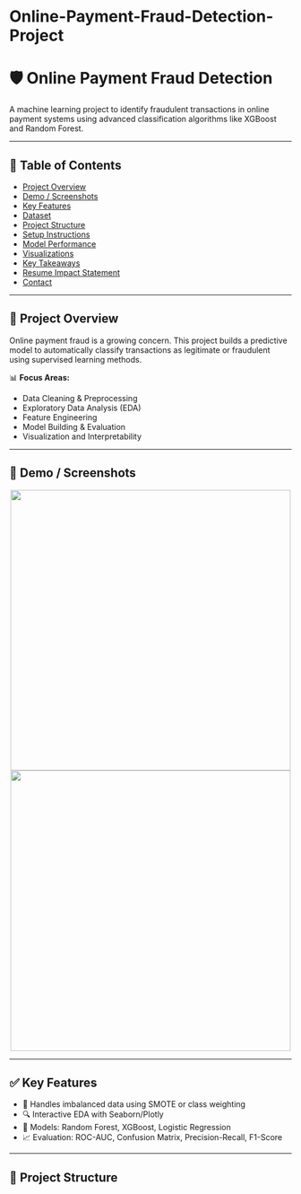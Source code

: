 # Online-Payment-Fraud-Detection-Project

# 🛡️ Online Payment Fraud Detection

A machine learning project to identify fraudulent transactions in online payment systems using advanced classification algorithms like XGBoost and Random Forest.

---

## 📌 Table of Contents
- [Project Overview](#project-overview)
- [Demo / Screenshots](#demo--screenshots)
- [Key Features](#key-features)
- [Dataset](#dataset)
- [Project Structure](#project-structure)
- [Setup Instructions](#setup-instructions)
- [Model Performance](#model-performance)
- [Visualizations](#visualizations)
- [Key Takeaways](#key-takeaways)
- [Resume Impact Statement](#resume-impact-statement)
- [Contact](#contact)

---

## 🚀 Project Overview

Online payment fraud is a growing concern. This project builds a predictive model to automatically classify transactions as legitimate or fraudulent using supervised learning methods.

📊 **Focus Areas:**
- Data Cleaning & Preprocessing
- Exploratory Data Analysis (EDA)
- Feature Engineering
- Model Building & Evaluation
- Visualization and Interpretability

---

## 📸 Demo / Screenshots

<p align="center">
  <img src="outputs/figures/correlation_heatmap.png" width="500"/>
  <img src="outputs/figures/feature_importance.png" width="500"/>
</p>

---

## ✅ Key Features
- 📌 Handles imbalanced data using SMOTE or class weighting
- 🔍 Interactive EDA with Seaborn/Plotly
- 🌲 Models: Random Forest, XGBoost, Logistic Regression
- 📈 Evaluation: ROC-AUC, Confusion Matrix, Precision-Recall, F1-Score

---

## 📂 Project Structure

